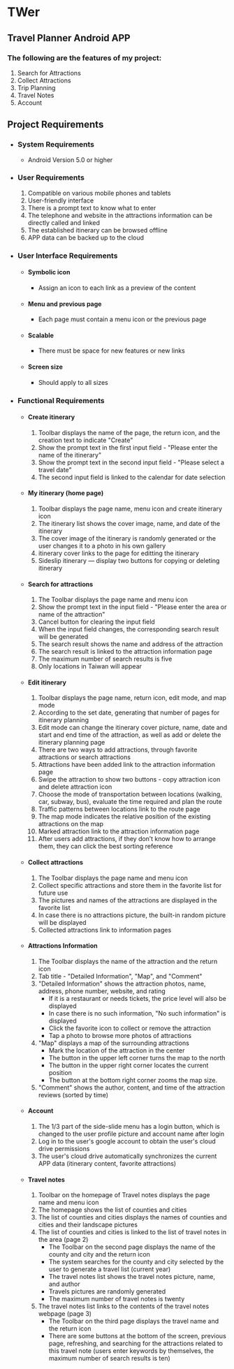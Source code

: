 # TWer
## Travel Planner Android APP
### The following are the features of my project:
1. Search for Attractions
2. Collect Attractions
3. Trip Planning
4. Travel Notes
5. Account
## Project Requirements
- ### System Requirements
  - Android Version 5.0 or higher
- ### User Requirements
  1. Compatible on various mobile phones and tablets
  2. User-friendly interface
  3. There is a prompt text to know what to enter
  4. The telephone and website in the attractions information can be directly called and linked
  5. The established itinerary can be browsed offline
  6. APP data can be backed up to the cloud
- ### User Interface Requirements
  - #### Symbolic icon
    - Assign an icon to each link as a preview of the content
  - #### Menu and previous page
    - Each page must contain a menu icon or the previous page
  - #### Scalable
    - There must be space for new features or new links
  - #### Screen size
    - Should apply to all sizes
- ### Functional Requirements
  - #### Create itinerary
    1. Toolbar displays the name of the page, the return icon, and the creation text to indicate "Create"
    2. Show the prompt text in the first input field - "Please enter the name of the itinerary"
    3. Show the prompt text in the second input field - "Please select a travel date"
    4. The second input field is linked to the calendar for date selection
  - #### My itinerary (home page)
    1. Toolbar displays the page name, menu icon and create itinerary icon
    2. The itinerary list shows the cover image, name, and date of the itinerary
    3. The cover image of the itinerary is randomly generated or the user changes it to a photo in his own gallery
    4. itinerary cover links to the page for editting the itinerary
    5. Sideslip itinerary — display two buttons for copying or deleting itinerary
  - #### Search for attractions
    1. The Toolbar displays the page name and menu icon
    2. Show the prompt text in the input field - "Please enter the area or name of the attraction"
    3. Cancel button for clearing the input field
    4. When the input field changes, the corresponding search result will be generated
    5. The search result shows the name and address of the attraction
    6. The search result is linked to the attraction information page
    7. The maximum number of search results is five
    8. Only locations in Taiwan will appear
  - #### Edit itinerary
    1. Toolbar displays the page name, return icon, edit mode, and map mode
    2. According to the set date, generating that number of pages for itinerary planning 
    3. Edit mode can change the itinerary cover picture, name, date and start and end time of the attraction, as well as add or delete the itinerary planning page
    4. There are two ways to add attractions, through favorite attractions or search attractions
    5. Attractions have been added link to the attraction information page
    6. Swipe the attraction to show two buttons - copy attraction icon and delete attraction icon
    7. Choose the mode of transportation between locations (walking, car, subway, bus), evaluate the time required and plan the route
    8. Traffic patterns between locations link to the route page
    9. The map mode indicates the relative position of the existing attractions on the map
    10. Marked attraction link to the attraction information page
    11. After users add attractions, if they don’t know how to arrange them, they can click the best sorting reference
  - #### Collect attractions
    1. The Toolbar displays the page name and menu icon
    2. Collect specific attractions and store them in the favorite list for future use
    3. The pictures and names of the attractions are displayed in the favorite list
    4. In case there is no attractions picture, the built-in random picture will be displayed
    5. Collected attractions link to information pages
  - #### Attractions Information
    1. The Toolbar displays the name of the attraction and the return icon
    2. Tab title - "Detailed Information", "Map", and "Comment"
    3. "Detailed Information" shows the attraction photos, name, address, phone number, website, and rating
        - If it is a restaurant or needs tickets, the price level will also be displayed
        - In case there is no such information, "No such information" is displayed
        - Click the favorite icon to collect or remove the attraction
        - Tap a photo to browse more photos of attractions
    4. "Map" displays a map of the surrounding attractions
        - Mark the location of the attraction in the center
        - The button in the upper left corner turns the map to the north
        - The button in the upper right corner locates the current position
        - The button at the bottom right corner zooms the map size.
    5. "Comment" shows the author, content, and time of the attraction reviews (sorted by time)
  - #### Account
    1. The 1/3 part of the side-slide menu has a login button, which is changed to the user profile picture and account name after login
    2. Log in to the user's google account to obtain the user's cloud drive permissions
    3. The user's cloud drive automatically synchronizes the current APP data (itinerary content, favorite attractions)
  - #### Travel notes
    1. Toolbar on the homepage of Travel notes displays the page name and menu icon
    2. The homepage shows the list of counties and cities
    3. The list of counties and cities displays the names of counties and cities and their landscape pictures
    4. The list of counties and cities is linked to the list of travel notes in the area (page 2)
        - The Toolbar on the second page displays the name of the county and city and the return icon
        - The system searches for the county and city selected by the user to generate a travel list (current year)
        - The travel notes list shows the travel notes picture, name, and author
        - Travels pictures are randomly generated
        - The maximum number of travel notes is twenty
    5. The travel notes list links to the contents of the travel notes webpage (page 3)
        - The Toolbar on the third page displays the travel name and the return icon
        - There are some buttons at the bottom of the screen, previous page, refreshing, and searching for the attractions related to this travel note (users enter keywords by themselves, the maximum number of search results is ten)
